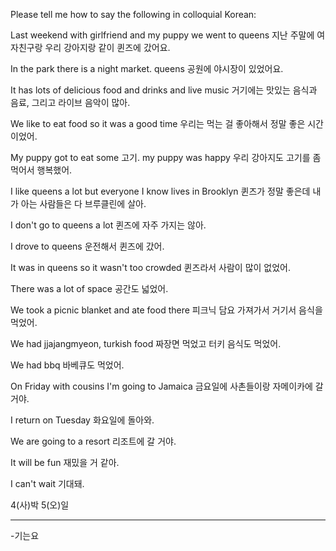 Please tell me how to say the following in colloquial Korean:

Last weekend with girlfriend and my puppy we went to queens
지난 주말에 여자친구랑 우리 강아지랑 같이 퀸즈에 갔어요.

In the park there is a night market.
queens 공원에 야시장이 있었어요.

It has lots of delicious food and drinks and live music
거기에는 맛있는 음식과 음료, 그리고 라이브 음악이 많아.

We like to eat food so it was a good time
우리는 먹는 걸 좋아해서 정말 좋은 시간이었어.

My puppy got to eat some 고기. my puppy was happy
우리 강아지도 고기를 좀 먹어서 행복했어.

I like queens a lot but everyone I know lives in Brooklyn
퀸즈가 정말 좋은데 내가 아는 사람들은 다 브루클린에 살아.

I don't go to queens a lot
퀸즈에 자주 가지는 않아.

I drove to queens
운전해서 퀸즈에 갔어.

It was in queens so it wasn't too crowded
퀸즈라서 사람이 많이 없었어.

There was a lot of space
공간도 넓었어.

We took a picnic blanket and ate food there
피크닉 담요 가져가서 거기서 음식을 먹었어.

We had jjajangmyeon, turkish food
짜장면 먹었고 터키 음식도 먹었어.

We had bbq
바베큐도 먹었어.

On Friday with cousins I'm going to Jamaica
금요일에 사촌들이랑 자메이카에 갈 거야.

I return on Tuesday
화요일에 돌아와.

We are going to a resort
리조트에 갈 거야.

It will be fun
재밌을 거 같아.

I can't wait
기대돼.

4(사)박 5(오)일

---

-기는요
